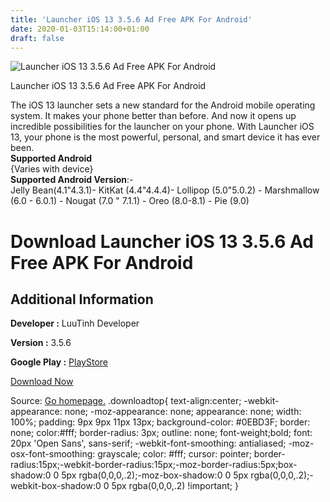 ```yaml
---
title: 'Launcher iOS 13 3.5.6 Ad Free APK For Android'
date: 2020-01-03T15:14:00+01:00
draft: false
---
```


![Launcher iOS 13 3.5.6 Ad Free APK For Android](https://i1.wp.com/apkhome.net/wp-content/uploads/2020/01/Launcher-iOS-13-3.5.6-Ad-Free.png "Launcher iOS 13 3.5.6 Ad Free APK For Android")

  

Launcher iOS 13 3.5.6 Ad Free APK For Android

The iOS 13 launcher sets a new standard for the Android mobile operating system. It makes your phone better than before. And now it opens up incredible possibilities for the launcher on your phone. With Launcher iOS 13, your phone is the most powerful, personal, and smart device it has ever been.  
**Supported Android**  
{Varies with device}  
**Supported Android Version**:-  
Jelly Bean(4.1"4.3.1)- KitKat (4.4"4.4.4)- Lollipop (5.0"5.0.2) - Marshmallow (6.0 - 6.0.1) - Nougat (7.0 " 7.1.1) - Oreo (8.0-8.1) - Pie (9.0)

Download Launcher iOS 13 3.5.6 Ad Free APK For Android
======================================================

Additional Information
----------------------

**Developer :** LuuTinh Developer

**Version :** 3.5.6

**Google Play :** [PlayStore](https://play.google.com/store/apps/details?id=com.luutinhit.ioslauncher)

  

[Download Now](https://store4app.co/post/launcher-ios-13-3-5-6-ad-free-apk-for-android_1578060322)

  
Source: [Go homepage.](https://store4app.co/post/launcher-ios-13-3-5-6-ad-free-apk-for-android_1578060322) .downloadtop{ text-align:center; -webkit-appearance: none; -moz-appearance: none; appearance: none; width: 100%; padding: 9px 9px 11px 13px; background-color: #0EBD3F; border: none; color:#fff; border-radius: 3px; outline: none; font-weight;bold; font: 20px 'Open Sans', sans-serif; -webkit-font-smoothing: antialiased; -moz-osx-font-smoothing: grayscale; color: #fff; cursor: pointer; border-radius:15px;-webkit-border-radius:15px;-moz-border-radius:5px;box-shadow:0 0 5px rgba(0,0,0,.2);-moz-box-shadow:0 0 5px rgba(0,0,0,.2);-webkit-box-shadow:0 0 5px rgba(0,0,0,.2) !important; }